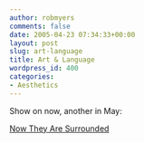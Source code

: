 ```yaml
---
author: robmyers
comments: false
date: 2005-04-23 07:34:33+00:00
layout: post
slug: art-language
title: Art & Language
wordpress_id: 400
categories:
- Aesthetics
---
```


Show on now, another in May:  
  
[Now They Are Surrounded](http://www.cityoflondon.gov.uk/Corporation/media_centre/files2005/art_language.htm)

  



